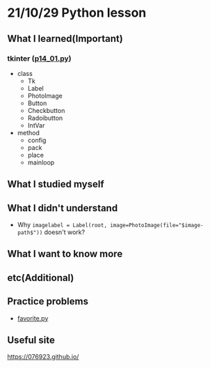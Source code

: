 # 21/10/29 Python lesson

## What I learned(Important)

### tkinter ([p14_01.py](p14_01.py))

* class
  * Tk
  * Label
  * PhotoImage
  * Button
  * Checkbutton
  * Radoibutton
  * IntVar
* method
  * config
  * pack
  * place
  * mainloop

## What I studied myself

## What I didn't understand

* Why `imagelabel = Label(root, image=PhotoImage(file="$image-path$"))` doesn't work?

## What I want to know more

## etc(Additional)

## Practice problems

* [favorite.py](favorite.py)

## Useful site

<https://076923.github.io/>
